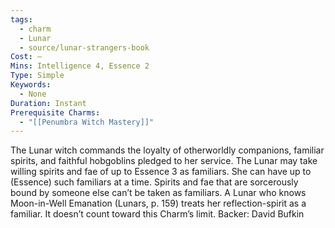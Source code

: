 ```yaml
---
tags:
  - charm
  - Lunar
  - source/lunar-strangers-book
Cost: —
Mins: Intelligence 4, Essence 2
Type: Simple
Keywords:
  - None
Duration: Instant
Prerequisite Charms:
  - "[[Penumbra Witch Mastery]]"
---
```

The Lunar witch commands the loyalty of otherworldly companions, familiar spirits, and faithful hobgoblins pledged to her service.
The Lunar may take willing spirits and fae of up to Essence 3 as familiars. She can have up to (Essence) such familiars at a time. Spirits and fae that are sorcerously bound by someone else can’t be taken as familiars.
A Lunar who knows Moon-in-Well Emanation (Lunars, p. 159) treats her reflection-spirit as a familiar. It doesn’t count toward this Charm’s limit.
Backer: David Bufkin